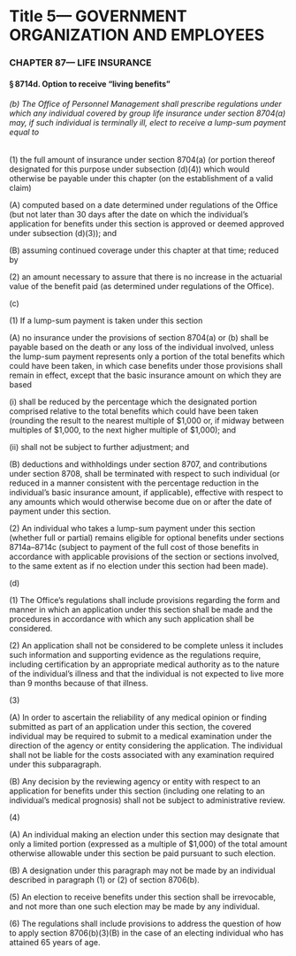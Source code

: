 
# Title 5— GOVERNMENT ORGANIZATION AND EMPLOYEES
### CHAPTER 87— LIFE INSURANCE
#### § 8714d. Option to receive “living benefits”
###### (b) The Office of Personnel Management shall prescribe regulations under which any individual covered by group life insurance under section 8704(a) may, if such individual is terminally ill, elect to receive a lump-sum payment equal to

(1) the full amount of insurance under section 8704(a) (or portion thereof designated for this purpose under subsection (d)(4)) which would otherwise be payable under this chapter (on the establishment of a valid claim)

(A) computed based on a date determined under regulations of the Office (but not later than 30 days after the date on which the individual’s application for benefits under this section is approved or deemed approved under subsection (d)(3)); and

(B) assuming continued coverage under this chapter at that time; reduced by

(2) an amount necessary to assure that there is no increase in the actuarial value of the benefit paid (as determined under regulations of the Office).

(c)

(1) If a lump-sum payment is taken under this section

(A) no insurance under the provisions of section 8704(a) or (b) shall be payable based on the death or any loss of the individual involved, unless the lump-sum payment represents only a portion of the total benefits which could have been taken, in which case benefits under those provisions shall remain in effect, except that the basic insurance amount on which they are based

(i) shall be reduced by the percentage which the designated portion comprised relative to the total benefits which could have been taken (rounding the result to the nearest multiple of $1,000 or, if midway between multiples of $1,000, to the next higher multiple of $1,000); and

(ii) shall not be subject to further adjustment; and

(B) deductions and withholdings under section 8707, and contributions under section 8708, shall be terminated with respect to such individual (or reduced in a manner consistent with the percentage reduction in the individual’s basic insurance amount, if applicable), effective with respect to any amounts which would otherwise become due on or after the date of payment under this section.

(2) An individual who takes a lump-sum payment under this section (whether full or partial) remains eligible for optional benefits under sections 8714a–8714c (subject to payment of the full cost of those benefits in accordance with applicable provisions of the section or sections involved, to the same extent as if no election under this section had been made).

(d)

(1) The Office’s regulations shall include provisions regarding the form and manner in which an application under this section shall be made and the procedures in accordance with which any such application shall be considered.

(2) An application shall not be considered to be complete unless it includes such information and supporting evidence as the regulations require, including certification by an appropriate medical authority as to the nature of the individual’s illness and that the individual is not expected to live more than 9 months because of that illness.

(3)

(A) In order to ascertain the reliability of any medical opinion or finding submitted as part of an application under this section, the covered individual may be required to submit to a medical examination under the direction of the agency or entity considering the application. The individual shall not be liable for the costs associated with any examination required under this subparagraph.

(B) Any decision by the reviewing agency or entity with respect to an application for benefits under this section (including one relating to an individual’s medical prognosis) shall not be subject to administrative review.

(4)

(A) An individual making an election under this section may designate that only a limited portion (expressed as a multiple of $1,000) of the total amount otherwise allowable under this section be paid pursuant to such election.

(B) A designation under this paragraph may not be made by an individual described in paragraph (1) or (2) of section 8706(b).

(5) An election to receive benefits under this section shall be irrevocable, and not more than one such election may be made by any individual.

(6) The regulations shall include provisions to address the question of how to apply section 8706(b)(3)(B) in the case of an electing individual who has attained 65 years of age.
